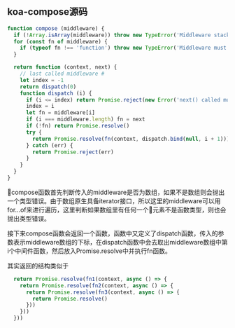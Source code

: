 ## koa-compose源码
```javascript
function compose (middleware) {
  if (!Array.isArray(middleware)) throw new TypeError('Middleware stack must be an array!')
  for (const fn of middleware) {
    if (typeof fn !== 'function') throw new TypeError('Middleware must be composed of functions!')
  }

  return function (context, next) {
    // last called middleware #
    let index = -1
    return dispatch(0)
    function dispatch (i) {
      if (i <= index) return Promise.reject(new Error('next() called multiple times'))
      index = i
      let fn = middleware[i]
      if (i === middleware.length) fn = next
      if (!fn) return Promise.resolve()
      try {
        return Promise.resolve(fn(context, dispatch.bind(null, i + 1)));
      } catch (err) {
        return Promise.reject(err)
      }
    }
  }
}
```

compose函数首先判断传入的middleware是否为数组，如果不是数组则会抛出一个类型错误。由于数组原生具备iterator接口，所以这里的middleware可以用for...of来进行遍历，这里判断如果数组里有任何一个元素不是函数类型，则也会抛出类型错误。

接下来compose函数会返回一个函数，函数中又定义了dispatch函数，传入的参数表示middleware数组的下标，在dispatch函数中会去取出middleware数组中第i个中间件函数，然后放入Promise.resolve中并执行fn函数。

其实返回的结构类似于

```javascript
  return Promise.resolve(fn1(context, async () => {
    return Promise.resolve(fn2(context, async () => {
      return Promise.resolve(fn3(context, async () => {
        return Promise.resolve()
      }))
    }))
  }))
```

